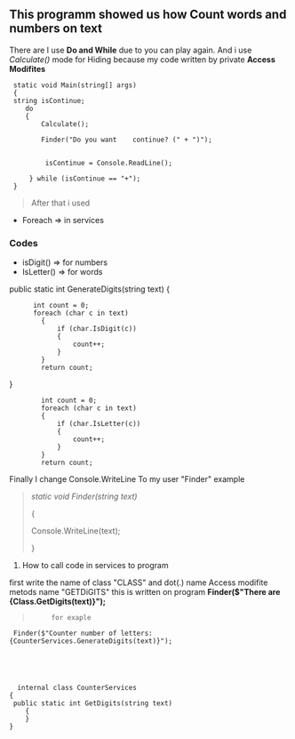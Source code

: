 ## This programm showed us how Count words and numbers on text

There are I use **Do and While** due to you can play again.
And i use _Calculate()_ mode for Hiding because my code written by private **Access Modifites**
 

     static void Main(string[] args)  
     {
     string isContinue;
        do
        {
            Calculate();

            Finder("Do you want    continue? (" + ")");


             isContinue = Console.ReadLine();

         } while (isContinue == "+");
     }

> After that i used 
 * Foreach => in services 
 ### Codes
 + isDigit() => for numbers
 + IsLetter() => for words



 
 public static int GenerateDigits(string text)
{
        
          int count = 0;
          foreach (char c in text)
            {
                if (char.IsDigit(c))
                {
                    count++;
                }
            }
            return count;
}
           
            int count = 0;
            foreach (char c in text)
            {
                if (char.IsLetter(c))
                {
                    count++;
                }
            }
            return count;


  Finally I change Console.WriteLine To my user "Finder" example      
  > *static void Finder(string text)*
>
 > {
 >   
 >   Console.WriteLine(text);
  >
 > }    



 1. How to call code in services to program 

 first write the name of class "CLASS" and dot(.) name Access modifite metods name "GETDiGITS" this is written on program **Finder($"There are {Class.GetDigits(text)}");**      

 >          for exaple
                   
     Finder($"Counter number of letters: {CounterServices.GenerateDigits(text)}");





      internal class CounterServices
    {
     public static int GetDigits(string text)
        {
        }
    }
